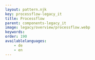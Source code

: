 ```yaml
---
layout: pattern.njk
key: processflow-legacy_it
title: Processflow
parent: components-legacy_it
image: legacy/overview/processflow.webp
keywords: 
order: 190
availablelanguages: 
    - de
    - en
---
```

